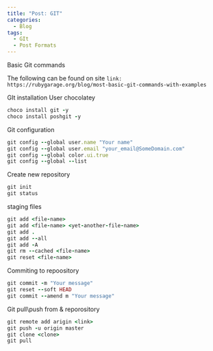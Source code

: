 ```yaml
---
title: "Post: GIT"
categories:
  - Blog
tags:
  - GIt
  - Post Formats
---
```


Basic Git commands

The following can be found on site `link: https://rubygarage.org/blog/most-basic-git-commands-with-examples`

GIt installation
User chocolatey

```ruby
choco install git -y
choco install poshgit -y
```

Git configuration

```ruby
git config --global user.name "Your name"
git config --global user.email "your_email@SomeDomain.com"
git config --global color.ui.true
git config --global --list
```

Create new repository

```ruby
git init
git status
```

staging files

```ruby
git add <file-name>
git add <file-name> <yet-another-file-name>
git add .
git add --all
git add -A
git rm --cached <file-name>
git reset <file-name>
```

Commiting to repoository

```ruby
git commit -m "Your message"
git reset --soft HEAD
git commit --amend m "Your message"
```

Git pull\push from & reporository

```ruby
git remote add arigin <link>
git push -u origin master
git clone <clone>
git pull
```